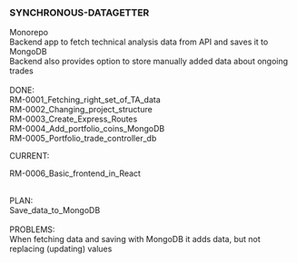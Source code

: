 ### SYNCHRONOUS-DATAGETTER

Monorepo<br>
Backend app to fetch technical analysis data from API and saves it to MongoDB <br>
Backend also provides option to store manually added data about ongoing trades <br>
<br>
DONE:<br>
RM-0001_Fetching_right_set_of_TA_data <br>
RM-0002_Changing_project_structure <br>
RM-0003_Create_Express_Routes <br>
RM-0004_Add_portfolio_coins_MongoDB <br>
RM-0005_Portfolio_trade_controller_db

CURRENT: <br>

RM-0006_Basic_frontend_in_React

<br>
PLAN: <br>
Save_data_to_MongoDB <br>

<br>
PROBLEMS: <br>
When fetching data and saving with MongoDB it adds data, but not replacing (updating) values
